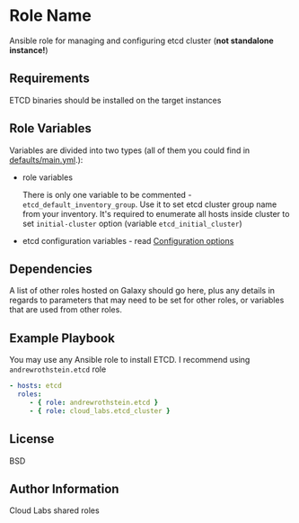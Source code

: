 Role Name
=========

Ansible role for managing and configuring etcd cluster (**not standalone instance!**)

Requirements
------------

ETCD binaries should be installed on the target instances

Role Variables
--------------

Variables are divided into two types (all of them you could find in [defaults/main.yml](defaults/main.yml).):
- role variables
  
  There is only one variable to be commented - `etcd_default_inventory_group`. Use it to set etcd cluster group name from your inventory. It's required to enumerate all hosts inside cluster to set `initial-cluster` option (variable `etcd_initial_cluster`)
  
- etcd configuration variables - read [Configuration options](https://etcd.io/docs/v3.4/op-guide/configuration/) 

Dependencies
------------

A list of other roles hosted on Galaxy should go here, plus any details in regards to parameters that may need to be set for other roles, or variables that are used from other roles.

Example Playbook
----------------

You may use any Ansible role to install ETCD. I recommend using `andrewrothstein.etcd` role

```yaml
- hosts: etcd
  roles:
     - { role: andrewrothstein.etcd }
     - { role: cloud_labs.etcd_cluster }
```

License
-------

BSD

Author Information
------------------

Cloud Labs shared roles
